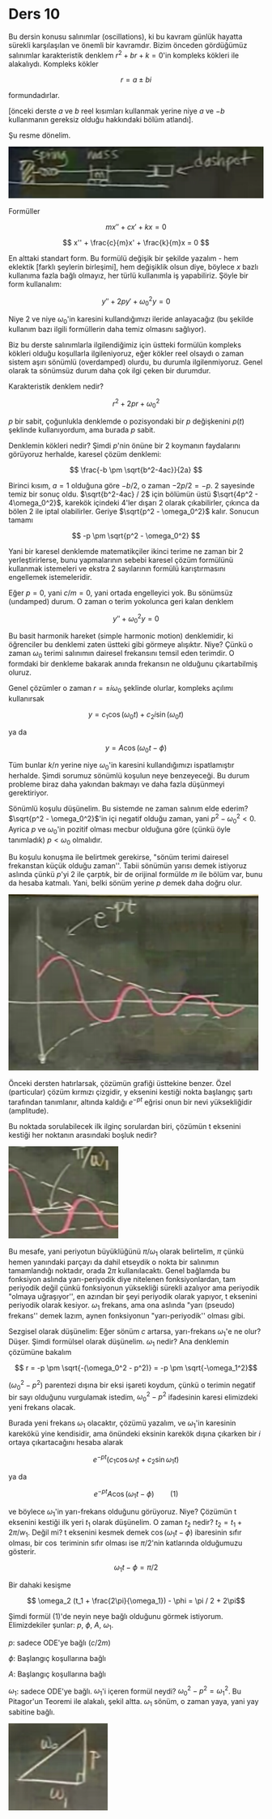 # Ders 10

Bu dersin konusu salınımlar (oscillations), ki bu kavram günlük hayatta
sürekli karşılaşılan ve önemli bir kavramdır. Bizim önceden gördüğümüz
salınımlar karakteristik denklem $r^2 + br + k = 0$'in kompleks kökleri ile
alakalıydı. Kompleks kökler 

$$ r = a \pm bi $$

formundadırlar. 

[önceki derste $a$ ve $b$ reel kısımları kullanmak yerine niye $a$ ve $-b$
kullanmanın gereksiz olduğu hakkındaki bölüm atlandı].

Şu resme dönelim. 

![](10_1.png)

Formüller

$$ mx'' + cx' + kx = 0 $$

$$ x'' + \frac{c}{m}x' + \frac{k}{m}x = 0 $$

En alttaki standart form. Bu formülü değişik bir şekilde yazalım - hem
eklektik [farklı şeylerin birleşimi], hem değişiklik olsun diye, böylece
$x$ bazlı kullanıma fazla bağlı olmayız, her türlü kullanımla iş
yapabiliriz. Şöyle bir form kullanalım:

$$ y'' + 2p y' + \omega_0^2y = 0 $$

Niye 2 ve niye $\omega_0$'in karesini kullandığımızı ileride anlayacağız
(bu şekilde kullanım bazı ilgili formüllerin daha temiz olmasını sağlıyor).

Biz bu derste salınımlarla ilgilendiğimiz için üstteki formülün kompleks
kökleri olduğu koşullarla ilgileniyoruz, eğer kökler reel olsaydı o zaman
sistem aşırı sönümlü (overdamped) olurdu, bu durumla ilgilenmiyoruz. Genel
olarak ta sönümsüz durum daha çok ilgi çeken bir durumdur.

Karakteristik denklem nedir?

$$ r^2 + 2pr + \omega_0^2 $$

$p$ bir sabit, çoğunlukla denklemde o pozisyondaki bir $p$ değişkenini
$p(t)$ şeklinde kullanıyordum, ama burada $p$ sabit. 

Denklemin kökleri nedir? Şimdi $p$'nin önüne bir 2 koymanın faydalarını
görüyoruz herhalde, karesel çözüm denklemi:

$$ \frac{-b \pm \sqrt{b^2-4ac}}{2a} $$

Birinci kısım, $a=1$ olduğuna göre $-b / 2$, o zaman $-2p / 2 = -p$. 2 
sayesinde temiz bir sonuç oldu. $\sqrt{b^2-4ac} / 2$ için bölümün üstü 
$\sqrt{4p^2 - 4\omega_0^2}$, karekök içindeki 4'ler dışarı 2 olarak 
çıkabilirler, çıkınca da bölen 2 ile iptal olabilirler. Geriye $\sqrt{p^2 -
  \omega_0^2}$ kalır. Sonucun 
tamamı

$$ -p \pm \sqrt{p^2 - \omega_0^2} $$

Yani bir karesel denklemde matematikçiler ikinci terime ne zaman bir 2
yerleştirirlerse, bunu yapmalarının sebebi karesel çözüm formülünü
kullanmak istemeleri ve ekstra 2 sayılarının formülü karıştırmasını
engellemek istemeleridir.  

Eğer $p=0$, yani $c/m = 0$, yani ortada engelleyici yok. Bu sönümsüz
(undamped) durum. O zaman o terim yokolunca geri kalan denklem

$$ y'' + \omega_0^2y = 0 $$

Bu basit harmonik hareket (simple harmonic motion) denklemidir, ki
öğrenciler bu denklemi zaten üstteki gibi görmeye alışıktır. Niye? Çünkü o
zaman $\omega_0$ terimi salınımın dairesel frekansını temsil eden
terimdir. O formdaki bir denkleme bakarak anında frekansın ne olduğunu
çıkartabilmiş oluruz. 

Genel çözümler o zaman $r=\pm i \omega_0$ şeklinde olurlar, kompleks
açılımı kullanırsak 

$$ y = c_1 \cos(\omega_0 t) + c_2 i\sin (\omega_0 t) $$

ya da

$$ y = A \cos(\omega_0 t - \phi) $$

Tüm bunlar $k/n$ yerine niye $\omega_0$'in karesini kullandığımızı
ispatlamıştır herhalde. Şimdi sorumuz sönümlü koşulun neye benzeyeceği. Bu
durum probleme biraz daha yakından bakmayı ve daha fazla düşünmeyi
gerektiriyor.

Sönümlü koşulu düşünelim. Bu sistemde ne zaman salınım elde ederim?
$\sqrt{p^2 - \omega_0^2}$'in içi negatif olduğu zaman, yani $p^2 -
\omega_0^2 < 0$. Ayrica $p$ ve $\omega_0$'in pozitif olması mecbur olduğuna
göre (çünkü öyle tanımladık) $p < \omega_0$ olmalıdır.

Bu koşulu konuşma ile belirtmek gerekirse, "sönüm terimi dairesel
frekanstan küçük olduğu zaman''. Tabii sönümün yarısı demek istiyoruz
aslında çünkü $p$'yi 2 ile çarptık, bir de orijinal formülde $m$ ile bölüm
var, bunu da hesaba katmalı. Yani, belki sönüm yerine $p$ demek daha
doğru olur.

![](10_2.png)

Önceki dersten hatırlarsak, çözümün grafiği üsttekine benzer. Özel
(particular) çözüm kırmızı çizgidir, y eksenini kestiği nokta başlangıç
şartı tarafından tanımlanır, altında kaldığı $e^{-pt}$ eğrisi onun bir nevi
yüksekliğidir (amplitude). 

Bu noktada sorulabilecek ilk ilginç sorulardan biri, çözümün t eksenini
kestiği her noktanın arasındaki boşluk nedir? 

![](10_3.png)

Bu mesafe, yani periyotun büyüklüğünü $\pi / \omega_1$ olarak belirtelim,
$\pi$ çünkü hemen yanındaki parçayı da dahil etseydik o nokta bir salınımın
tamamlandığı noktadır, orada $2\pi$ kullanılacaktı. Genel bağlamda bu
fonksiyon aslında yarı-periyodik diye nitelenen fonksiyonlardan, tam
periyodik değil çünkü fonksiyonun yüksekliği sürekli azalıyor ama periyodik
"olmaya uğraşıyor'', en azından bir şeyi periyodik olarak yapıyor, t
eksenini periyodik olarak kesiyor. $\omega_1$ frekans, ama ona aslında
"yarı (pseudo) frekans'' demek lazım, aynen fonksiyonun "yarı-periyodik''
olması gibi.

Sezgisel olarak düşünelim: Eğer sönüm $c$ artarsa, yarı-frekans
$\omega_1$'e ne olur? Düşer. Şimdi formülsel olarak düşünelim. $\omega_1$
nedir? Ana denklemin çözümüne bakalım

$$ r = -p \pm \sqrt{-(\omega_0^2 - p^2)} = -p \pm \sqrt{-\omega_1^2}$$

$(\omega_0^2-p^2)$ parentezi dışına bir eksi işareti koydum, çünkü o terimin
negatif bir sayı olduğunu vurgulamak istedim, $\omega_0^2-p^2$ ifadesinin
karesi elimizdeki yeni frekans olacak. 

Burada yeni frekans $\omega_1$ olacaktır, çözümü yazalım, ve $\omega_1$'in
karesinin karekökü yine kendisidir, ama önündeki eksinin karekök dışına
çıkarken bir $i$ ortaya çıkartacağını hesaba alarak

$$ e^{-pt}(c_1 \cos \omega_1 t + c_2 \sin \omega_1 t) $$

ya da 

$$
 e^{-pt} A \cos (\omega_1 t - \phi) 
\qquad (1)
$$

ve böylece $\omega_1$'in yarı-frekans olduğunu görüyoruz. Niye? Çözümün t
eksenini kestiği ilk yeri $t_1$ olarak düşünelim. O zaman $t_2$ nedir? 
$t_2 = t_1 + 2\pi / w_1$. Değil mi? t eksenini kesmek demek $\cos (\omega_1 t -
\phi)$ ibaresinin sıfır olması, bir $\cos$ teriminin sıfır olması ise
$\pi/2$'nin katlarında olduğumuzu gösterir.  

$$ \omega_1 t - \phi = \pi / 2 $$

Bir dahaki kesişme

$$ \omega_2 (t_1 + \frac{2\pi}{\omega_1}) - \phi = \pi / 2 + 2\pi$$

Şimdi formül (1)'de neyin neye bağlı olduğunu görmek
istiyorum. Elimizdekiler şunlar: $p$, $\phi$, $A$, $\omega_1$.

$p$: sadece ODE'ye bağlı ($c/2m$)

$\phi$: Başlangıç koşullarına bağlı

$A$: Başlangıç koşullarına bağlı

$\omega_1$: sadece ODE'ye bağlı. $\omega_1$'i içeren formül neydi?
$\omega_0^2 - p^2  = \omega_1^2$. Bu Pitagor'un Teoremi ile alakalı, şekil altta.
$\omega_1$ sönüm, o zaman yaya, yani yay sabitine bağlı. 

![](10_4.png)



